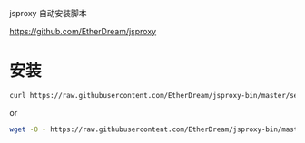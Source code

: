 jsproxy 自动安装脚本

https://github.com/EtherDream/jsproxy


# 安装

```sh
curl https://raw.githubusercontent.com/EtherDream/jsproxy-bin/master/setup.sh | sh
```

or

```sh
wget -O - https://raw.githubusercontent.com/EtherDream/jsproxy-bin/master/setup.sh | sh
```